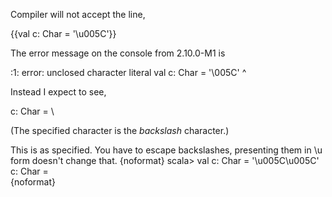 Compiler will not accept the line,

{{val c: Char = '\u005C'}}

The error message on the console from 2.10.0-M1 is

<console>:1: error: unclosed character literal
       val c: Char = '\005C'
                     ^

Instead I expect to see,

c: Char = \


(The specified character is the _backslash_ character.)

This is as specified.  You have to escape backslashes, presenting them in \u form doesn't change that.
{noformat}
scala> val c: Char = '\u005C\u005C'
c: Char = \
{noformat}
